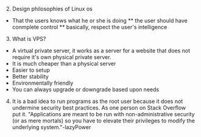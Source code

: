 2. Design philosophies of Linux os
* That the users knows what he or she is doing
  ** the user should have conmplete control
  ** basically, respect the user's intelligence

3. What is VPS?
* A virtual private server, it works as a server for a website that does not require it's own physical private server. 
* It is much cheaper than a physical server
* Easier to setup
* Better stability
* Environmentally friendly
* You can always upgrade or downgrade based upon needs

4. It is a bad idea to run programs as the root user because it does not undermine security best practices. As one person on Stack Overflow put it. "Applications are meant to be run with non-administrative security (or as mere mortals) so you have to elevate their privileges to modify the underlying system."-lazyPower